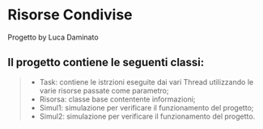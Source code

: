 # Risorse Condivise
Progetto by Luca Daminato

## Il progetto contiene le seguenti classi:
> * Task: contiene le istrzioni eseguite dai vari Thread utilizzando le varie risorse passate come parametro;
> * Risorsa: classe base contentente informazioni;
> * Simul1: simulazione per verificare il funzionamento del progetto;
> * Simul2: simulazione per verificare il funzionamento del progetto.
